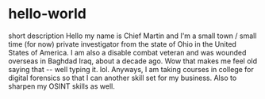# hello-world
short description
Hello my name is Chief Martin and I'm a small town / small time (for now) private investigator from the state of Ohio in the United States of America. I am also a disable combat veteran and was wounded overseas in Baghdad Iraq, about a decade ago. Wow that makes me feel old saying that -- well typing it. lol.
Anyways, I am taking courses in college for digital forensics so that I can another skill set for my business. Also to sharpen my OSINT skills as well.
